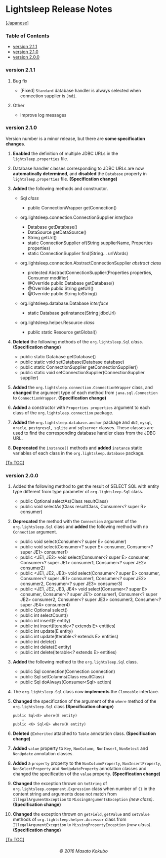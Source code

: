 Lightsleep Release Notes
===========

[[Japanese]](ReleaseNotes_ja.md)

<div id="TOC"></div>

### Table of Contents

- [version 2.1.1](#ReleaseNote2.1.1)
- [version 2.1.0](#ReleaseNote2.1.0)
- [version 2.0.0](#ReleaseNote2.0.0)

<div id="ReleaseNote2.1.1"></div>

### version 2.1.1

1. Bug fix
    - [Fixed] `Standard` database handler is always selected when connection supplier is `Jndi`.

1. Other
    - Improve log messages

<div id="ReleaseNote2.1.0"></div>

### version 2.1.0

Version number is a minor release, but there are **some specification changes**.

1. **Enabled** the definition of multiple JDBC URLs in the `lightsleep.properties` file.

1. Database handler classes corresponding to JDBC URLs are now **automatically determined**, and **disabled** the `Database` property in `lightsleep.properties` file. **(Specification change)**


1. **Added** the following methods and constructor.
    - Sql *class*
        - public ConnectionWrapper getConnection()

    - org.lightsleep.connection.ConnectionSupplier *interface*
        - Database getDatabase()
        - DataSource getDataSource()
        - String getUrl()
        - static ConnectionSupplier of(String supplierName, Properties properties)
        - static ConnectionSupplier find(String... urlWords)

    - org.lightsleep.connection.AbstractConnectionSupplier *abstract class*
        - protected AbstractConnectionSupplier(Properties properties, Consumer<Properties> modifier)
        - @Override public Database getDatabase()
        - @Override public String getUrl()
        - @Override public String toString()

    - org.lightsleep.database.Database *interface*
        - static Database getInstance(String jdbcUrl)

    - org.lightsleep.helper.Resource *class*
        - public static Resource getGlobal()

1. **Deleted** the following methods of the `org.lightsleep.Sql` *class*. **(Specification change)**
    - public static Database getDatabase()
    - public static void setDatabase(Database database)
    - public static ConnectionSupplier getConnectionSupplier()
    - public static void setConnectionSupplier(ConnectionSupplier supplier)

1. **Added** the `org.lightsleep.connection.ConnectionWrapper` class, and **changed** the argument type of each method from `java.sql.Connection` to `ConnectionWrapper`. **(Specification change)**

1. **Added** a constructor with `Properties properties` argument to each class of the `org.lightsleep.connection` package.

1. **Added** the `org.lightsleep.database.anchor` package and `db2`, `mysql`,` oracle`, `postgresql`,` sqlite` and `sqlserver` classes. These classes are used to find the corresponding database handler class from the JDBC URL.

1. **Deprecated** the `instance()` methods and **added** `instance` static variables of each class in the `org.lightsleep.database` package.

[[To TOC]](#TOC)

<div id="ReleaseNote2.0.0"></div>

### version 2.0.0

1. Added the following method to get the result of SELECT SQL with entity type different from type parameter of `org.lightsleep.Sql` class.
    - public <R> Optional<R> selectAs(Class<R> resultClass)
    - public <R> void selectAs(Class<R> resultClass, Consumer<? super R> consumer)

1. **Deprecated** the method with the `Connection` argument of the `org.lightsleep.Sql` class and **added** the following method with no `Connection` argument.
    - public void select(Consumer<? super E> consumer)
    - public <JE1> void select(Consumer<? super E> consumer, Consumer<? super JE1> consumer1)
    - public <JE1, JE2> void select(Consumer<? super E> consumer, Consumer<? super JE1> consumer1, Consumer<? super JE2> consumer2)
    - public <JE1, JE2, JE3> void select(Consumer<? super  E> consumer, Consumer<? super JE1> consumer1, Consumer<? super JE2> consumer2, Consumer<? super JE3> consumer3)
    - public <JE1, JE2, JE3, JE4> void select(Consumer<? super E> consumer, Consumer<? super JE1> consumer1, Consumer<? super JE2> consumer2, Consumer<? super JE3> consumer3, Consumer<? super JE4> consumer4)
    - public Optional<E> select()
    - public int selectCount()
    - public int insert(E entity)
    - public int insert(Iterable<? extends E> entities)
    - public int update(E entity)
    - public int update(Iterable<? extends E> entities)
    - public int delete()
    - public int delete(E entity)
    - public int delete(Iterable<? extends E> entities)

1. **Added** the following method to the `org.lightsleep.Sql` class.
    - public Sql<E> connection(Connection connection)
    - public <R> Sql<E> setColumns(Class<R> resultClass)
    - public Sql<E> doAlways(Consumer<Sql<E>> action)

1. The `org.lightsleep.Sql` class now **implements** the `Cloneable` interface.

1. **Changed** the specification of the argument of the `where` method of the `org.lightsleep.Sql` class **(Specification change)**
    ```
    public Sql<E> where(E entity)
        ↓
    public <K> Sql<E> where(K entity)
    ```

1. **Deleted** `@Inherited` attached to `Table` annotation class. **(Specification change)**

1. **Added** `value` property to `Key`, `NonColumn`,` NonInsert`, `NonSelect` and `NonUpdate` annotation classes.

1. **Added** a `property` property to the `NonColumnProperty`, `NonInsertProperty`, ` NonSelectProperty` and `NonUpdateProperty` annotation classes and changed the specification of the `value` property. **(Specification change)**

1. **Changed** the exception thrown on `toString` of `org.lightsleep.component.Expression` class when number of `{}` in the content string and arguments dose not match from `IllegalArgumentException` to `MissingArgumentsException` *(new class)*. **(Specification change)**

1. **Changed** the exception thrown on `getField`, `getValue` and `setValue` methods of `org.lightsleep.helper.Accessor` class from `IllegalArgumentException` to `MissingPropertyException` *(new class)*. **(Specification change)**

[[To TOC]](#TOC)

<div style="text-align:center; margin-top:20px"><i>&copy; 2016 Masato Kokubo</i></div>
